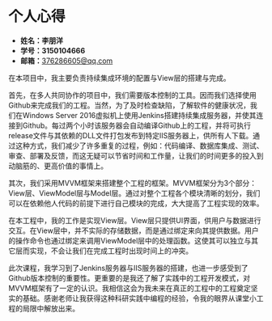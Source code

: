 # 个人心得

- **姓名：李朋洋**
- **学号：3150104666**
- **邮箱：**[376286605@qq.com](mailto:376286605@qq.com)



在本项目中，我主要负责持续集成环境的配置与View层的搭建与完成。

 首先，在多人共同协作的项目中，我们需要版本控制的工具。因而我们选择使用Github来完成我们的工程。当然，为了及时检查缺陷，了解软件的健康状况，我们在Windows Server 2016虚拟机上使用Jenkins搭建持续集成服务器，并使其连接到Github。每过两个小时该服务器会自动编译Github上的工程，并将可执行release文件与其依赖的DLL文件打包发布到特定IIS服务器上，供所有人下载。通过这种方式，我们减少了许多重复的过程，例如：代码编译、数据库集成、测试、审查、部署及反馈，而这无疑可以节省时间和工作量，让我们的时间更多的投入到动脑筋的、更高价值的事情上。

其次，我们采用MVVM框架来搭建整个工程的框架。MVVM框架分为3个部分：View层、ViewModel层与Model层。通过对整个工程各个模块清晰的划分，我们可以在依赖他人代码的前提下进行自己模块的完成，大大提高了工程实现的效率。

 在本工程中，我的工作是实现View层。View层只提供UI界面，供用户与数据进行交互。在View层中，并不实际的存储数据，而是通过绑定来向其提供数据。用户的操作命令也通过绑定来调用ViewModel层中的处理函数。这使其可以独立与其它层而实现，不会让我们在完成工程时出现时间上的冲突。

此次课程，我学习到了Jenkins服务器与IIS服务器的搭建，也进一步感受到了Github版本控制的重要性。更重要的是我还了解了实践中的工程开发模式，对MVVM框架有了一定的认识。我相信这会为我未来在真正的工程中的工程奠定坚实的基础。感谢老师让我获得这种科研实践中编程的经验，令我的眼界从课堂小工程的局限中解放出来。